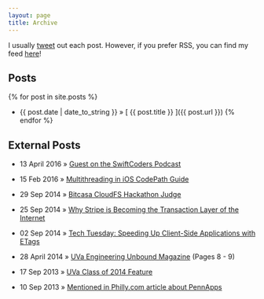 ```yaml
---
layout: page
title: Archive
---
```


I usually [tweet](https://twitter.com/jasdev) out each post. However, if you prefer RSS, you can find my feed [here](/atom.xml)!

## Posts

{% for post in site.posts %}
  * {{ post.date | date_to_string }} &raquo; [ {{ post.title }} ]({{ post.url }})
{% endfor %}

## External Posts

  * 13 April 2016 &raquo; [Guest on the SwiftCoders Podcast](https://overcast.fm/+GCc7vT_Uw)

  * 15 Feb 2016 &raquo; [Multithreading in iOS CodePath Guide](https://github.com/codepath/ios_guides/wiki/Multithreading-in-iOS)

  * 29 Sep 2014 &raquo; [Bitcasa CloudFS Hackathon Judge](https://twitter.com/bitcasa/status/516729203920998400)

  * 25 Sep 2014 &raquo; [Why Stripe is Becoming the Transaction Layer of the Internet](http://blog.thinkful.com/post/98406708378/why-stripe-is-becoming-the-transaction-layer-of)

  * 02 Sep 2014 &raquo; [Tech Tuesday: Speeding Up Client-Side Applications with ETags](http://imgur.com/blog/2014/09/02/tech-tuesday-speeding-up-client-side-applications-with-etags/)

  * 28 April 2014 &raquo; [UVa Engineering Unbound Magazine](http://www.seas.virginia.edu/pubs/unbound/pdfs/spring14.pdf) (Pages 8 - 9)

  * 17 Sep 2013 &raquo; [UVa Class of 2014 Feature](https://twitter.com/UVA/status/379975813581377536)

  * 10 Sep 2013 &raquo; [Mentioned in Philly.com article about PennApps](http://articles.philly.com/2013-09-10/news/41906700_1_app-store-swap-programmer)
